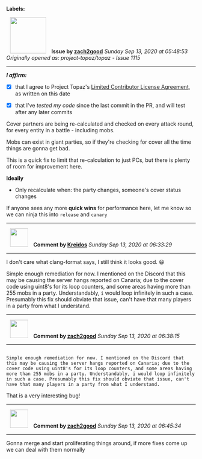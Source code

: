 **Labels:**



<a href="https://github.com/zach2good"><img src="https://avatars3.githubusercontent.com/u/1389729?v=4" width="96" height="96" hspace="10"></img></a> **Issue by [zach2good](https://github.com/zach2good)**
_Sunday Sep 13, 2020 at 05:48:53_
_Originally opened as: project-topaz/topaz - Issue 1115_

----

<!-- place 'x' mark between square [] brackets to affirm: -->
**_I affirm:_**
- [x] that I agree to Project Topaz's [Limited Contributor License Agreement](http://project-topaz.com/blob/release/CONTRIBUTOR_AGREEMENT.md), as written on this date
- [x] that I've _tested my code_ since the last commit in the PR, and will test after any later commits

Cover partners are being re-calculated and checked on every attack round, for every entity in a battle - including mobs. 
Mobs can exist in giant parties, so if they're checking for cover all the time things are gonna get bad.

This is a quick fix to limit that re-calculation to just PCs, but there is plenty of room for improvement here.

**Ideally**
- Only recalculate when: the party changes, someone's cover status changes

If anyone sees any more **quick wins** for performance here, let me know so we can ninja this into `release` and `canary`


----
<a href="https://github.com/Kreidos"><img src="https://avatars0.githubusercontent.com/u/12466395?v=4" width="48" height="48" hspace="10"></img></a> **Comment by [Kreidos](https://github.com/Kreidos)**
_Sunday Sep 13, 2020 at 06:33:29_

----

I don't care what clang-format says, I still think it looks good. :laughing: 

Simple enough remediation for now. I mentioned on the Discord that this may be causing the server hangs reported on Canaria; due to the cover code using uint8's for its loop counters, and some areas having more than 255 mobs in a party. Understandably, `i` would loop infinitely in such a case. Presumably this fix should obviate that issue, can't have that many players in a party from what I understand.


----
<a href="https://github.com/zach2good"><img src="https://avatars3.githubusercontent.com/u/1389729?v=4" width="48" height="48" hspace="10"></img></a> **Comment by [zach2good](https://github.com/zach2good)**
_Sunday Sep 13, 2020 at 06:38:15_

----

```
Simple enough remediation for now. I mentioned on the Discord that this may be causing the server hangs reported on Canaria; due to the cover code using uint8's for its loop counters, and some areas having more than 255 mobs in a party. Understandably, i would loop infinitely in such a case. Presumably this fix should obviate that issue, can't have that many players in a party from what I understand.
```
That is a very interesting bug!


----
<a href="https://github.com/zach2good"><img src="https://avatars3.githubusercontent.com/u/1389729?v=4" width="48" height="48" hspace="10"></img></a> **Comment by [zach2good](https://github.com/zach2good)**
_Sunday Sep 13, 2020 at 06:45:34_

----

Gonna merge and start proliferating things around, if more fixes come up we can deal with them normally
